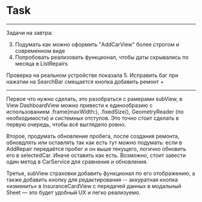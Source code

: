 #                                      Task
---------------------------------------------------------------------------------------------------------------------------------------------------

Задачи на завтра: 

3. Подумать как можно оформить "AddCarView" более строгом и современном виде
9. Попробовать реализовать функционал, чтобы даты скрывались по месяца в ListRepairs

Проверка на реальном устройстве показала
5. Исправить баг при нажатии на SearchBar смещается кнопка добавить ремонт +


------ 

Первое что нужно сделать, это разобраться с рамерами subView, в View DashboardView можно привести к единообразию с использованием .frame(maxWidth:), .fixedSize(), GeometryReader (по необходимости) и системных отступов. Это точно стоит сделать в первую очередь, чтобы всё выглядело ровно.


Второе, продумать обновление пробега, после создания ремонта, обновдлять или оставлять так как есть тут можно подумать: если в AddRepair передаётся пробег и он выше текущего, логично обновить его в selectedCar. Иначе оставить как есть. Возможно, стоит завести один метод в CarService для сравнения и обновления.


Третье, subView страховки добавить функционал по его отображению, а также добавить кнопку для редактирования -- аккуратная кнопка «изменить» в InsuranceCardView с передачей данных в модальный Sheet — это будет удобный UX и легко реализуемо.

